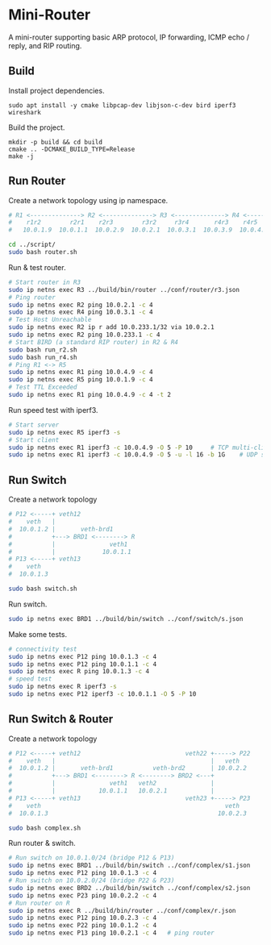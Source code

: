 # Mini-Router

A mini-router supporting basic ARP protocol, IP forwarding, ICMP echo / reply, and RIP routing.

## Build

Install project dependencies.

```shell
sudo apt install -y cmake libpcap-dev libjson-c-dev bird iperf3 wireshark
```

Build the project.

```shell
mkdir -p build && cd build
cmake .. -DCMAKE_BUILD_TYPE=Release
make -j
```

## Run Router

Create a network topology using ip namespace.

```sh
# R1 <--------------> R2 <--------------> R3 <--------------> R4 <--------------> R5
#    r1r2        r2r1    r2r3        r3r2     r3r4       r4r3    r4r5        r5r4
#   10.0.1.9  10.0.1.1  10.0.2.9  10.0.2.1  10.0.3.1  10.0.3.9  10.0.4.1  10.0.4.9

cd ../script/
sudo bash router.sh
```

Run & test router.

```sh
# Start router in R3
sudo ip netns exec R3 ../build/bin/router ../conf/router/r3.json
# Ping router
sudo ip netns exec R2 ping 10.0.2.1 -c 4
sudo ip netns exec R4 ping 10.0.3.1 -c 4
# Test Host Unreachable
sudo ip netns exec R2 ip r add 10.0.233.1/32 via 10.0.2.1
sudo ip netns exec R2 ping 10.0.233.1 -c 4
# Start BIRD (a standard RIP router) in R2 & R4
sudo bash run_r2.sh
sudo bash run_r4.sh
# Ping R1 <-> R5
sudo ip netns exec R1 ping 10.0.4.9 -c 4
sudo ip netns exec R5 ping 10.0.1.9 -c 4
# Test TTL Exceeded
sudo ip netns exec R1 ping 10.0.4.9 -c 4 -t 2
```

Run speed test with iperf3.

```sh
# Start server
sudo ip netns exec R5 iperf3 -s
# Start client
sudo ip netns exec R1 iperf3 -c 10.0.4.9 -O 5 -P 10     # TCP multi-client
sudo ip netns exec R1 iperf3 -c 10.0.4.9 -O 5 -u -l 16 -b 1G    # UDP small packets
```

## Run Switch

Create a network topology

```sh
# P12 <-----+ veth12
#    veth   |
#  10.0.1.2 |       veth-brd1
#           +---> BRD1 <--------> R
#           |               veth1
#           |             10.0.1.1
# P13 <-----+ veth13
#    veth
#  10.0.1.3

sudo bash switch.sh
```

Run switch.

```sh
sudo ip netns exec BRD1 ../build/bin/switch ../conf/switch/s.json
```

Make some tests.

```sh
# connectivity test
sudo ip netns exec P12 ping 10.0.1.3 -c 4
sudo ip netns exec P12 ping 10.0.1.1 -c 4
sudo ip netns exec R ping 10.0.1.3 -c 4
# speed test
sudo ip netns exec R iperf3 -s
sudo ip netns exec P12 iperf3 -c 10.0.1.1 -O 5 -P 10
```

## Run Switch & Router

Create a network topology

```sh
# P12 <-----+ veth12                             veth22 +-----> P22
#    veth   |                                           |   veth
#  10.0.1.2 |       veth-brd1           veth-brd2       | 10.0.2.2
#           +---> BRD1 <--------> R <--------> BRD2 <---+
#           |               veth1   veth2               |
#           |            10.0.1.1   10.0.2.1            |
# P13 <-----+ veth13                             veth23 +-----> P23
#    veth                                                   veth
#  10.0.1.3                                               10.0.2.3

sudo bash complex.sh
```

Run router & switch.

```sh
# Run switch on 10.0.1.0/24 (bridge P12 & P13)
sudo ip netns exec BRD1 ../build/bin/switch ../conf/complex/s1.json
sudo ip netns exec P12 ping 10.0.1.3 -c 4
# Run switch on 10.0.2.0/24 (bridge P22 & P23)
sudo ip netns exec BRD2 ../build/bin/switch ../conf/complex/s2.json
sudo ip netns exec P23 ping 10.0.2.2 -c 4
# Run router on R
sudo ip netns exec R ../build/bin/router ../conf/complex/r.json
sudo ip netns exec P12 ping 10.0.2.3 -c 4
sudo ip netns exec P22 ping 10.0.1.2 -c 4
sudo ip netns exec P13 ping 10.0.2.1 -c 4   # ping router
```
